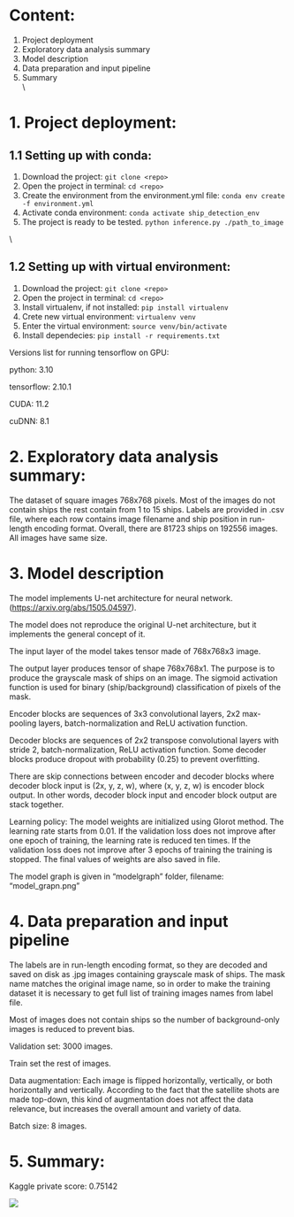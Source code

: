 ﻿# Content:

1. Project deployment
2. Exploratory data analysis summary
3. Model description
4. Data preparation and input pipeline
5. Summary
 \
 \

# 1. Project deployment:

## 1.1 Setting up with conda:
1. Download the project:
```git clone <repo>```
2. Open the project in terminal:
```cd <repo>```
2. Create the environment from the environment.yml file:
```conda env create -f environment.yml```
3. Activate conda environment:
```conda activate ship_detection_env```
4. The project is ready to be tested.
``` python inference.py ./path_to_image ```

\

## 1.2 Setting up with virtual environment:
1. Download the project:
```git clone <repo>```
2. Open the project in terminal:
```cd <repo>```
3. Install virtualenv, if not installed:
```pip install virtualenv```
4. Crete new virtual environment:
```virtualenv venv```
5. Enter the virtual environment:
```source venv/bin/activate```
6. Install dependecies:
```pip install -r requirements.txt```

Versions list for running tensorflow on GPU:

python: 3.10

tensorflow: 2.10.1

CUDA: 11.2

cuDNN: 8.1
# 2. Exploratory data analysis summary:

The dataset of square images 768x768 pixels. Most of the images do not contain ships the rest contain from 1 to 15 ships. Labels are provided in .csv file, where each row contains image filename and ship position in run-length encoding format. Overall, there are 81723 ships on 192556 images. All images have same size. 

# 3. Model description

The model implements U-net architecture for neural network. (<https://arxiv.org/abs/1505.04597>).

The model does not reproduce the original U-net architecture, but it implements the general concept of it.

The input layer of the model takes tensor made of 768x768x3 image.

The output layer produces tensor of shape 768x768x1. The purpose is to produce the grayscale mask of ships on an image. The sigmoid activation function is used for binary (ship/background) classification of pixels of the mask.

Encoder blocks are sequences of 3x3 convolutional layers, 2x2 max-pooling layers, batch-normalization and ReLU activation function.

Decoder blocks are sequences of 2x2 transpose convolutional layers with stride 2, batch-normalization, ReLU activation function. Some decoder blocks produce dropout with probability (0.25) to prevent overfitting.

There are skip connections between encoder and decoder blocks where decoder block input is (2x, y, z, w), where (x, y, z, w) is encoder block output. In other words, decoder block input and encoder block output are stack together.

Learning policy: The model weights are initialized using Glorot method. The learning rate starts from 0.01. If the validation loss does not improve after one epoch of training, the learning rate is reduced ten times. If the validation loss does not improve after 3 epochs of training the training is stopped. The final values of weights are also saved in file.

The model graph is given in “modelgraph” folder, filename: “model\_grapn.png”

# 4. Data preparation and input pipeline

The labels are in run-length encoding format, so they are decoded and saved on disk as .jpg images containing grayscale mask of ships. The mask name matches the original image name, so in order to make the training dataset it is necessary to get full list of training images names from label file.

Most of images does not contain ships so the number of background-only images is reduced to prevent bias.

Validation set: 3000 images.

Train set the rest of images.

Data augmentation: Each image is flipped horizontally, vertically, or both horizontally and vertically. According to the fact that the satellite shots are made top-down, this kind of augmentation does not affect the data relevance, but increases the overall amount and variety of data.

Batch size: 8 images.

# 5. Summary:

Kaggle private score: 0.75142

![](Aspose.Words.ca97ab67-cb41-41cb-b590-cd045f289e76.001.png)
